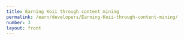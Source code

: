 ```yaml
---
title: Earning Koii through content mining
permalink: /earn/developers/Earning-Koii-through-content-mining/
number: 3
layout: front
---
```


